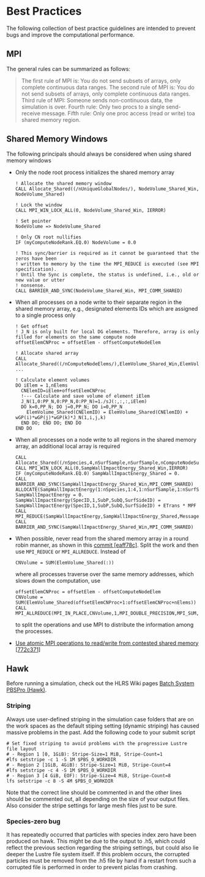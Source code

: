 # Best Practices

The following collection of best practice guidelines are intended to prevent bugs and improve the computational performance.

## MPI

The general rules can be summarized as follows:

> The first rule of MPI is: You do not send subsets of arrays, only complete continuous data ranges.
> The second rule of MPI is: You do not send subsets of arrays, only complete continuous data ranges.
> Third rule of MPI: Someone sends non-continuous data, the simulation is over.
> Fourth rule: Only two procs to a single send-receive message.
> Fifth rule: Only one proc access (read or write) toa shared memory region.

## Shared Memory Windows

The following principals should always be considered when using shared memory windows

- Only the node root process initializes the shared memory array

      ! Allocate the shared memory window
      CALL Allocate_Shared((/nUniqueGlobalNodes/), NodeVolume_Shared_Win, NodeVolume_Shared)

      ! Lock the window
      CALL MPI_WIN_LOCK_ALL(0, NodeVolume_Shared_Win, IERROR)

      ! Set pointer
      NodeVolume => NodeVolume_Shared

      ! Only CN root nullifies
      IF (myComputeNodeRank.EQ.0) NodeVolume = 0.0

      ! This sync/barrier is required as it cannot be guaranteed that the zeros have been
      ! written to memory by the time the MPI_REDUCE is executed (see MPI specification).
      ! Until the Sync is complete, the status is undefined, i.e., old or new value or utter
      ! nonsense.
      CALL BARRIER_AND_SYNC(NodeVolume_Shared_Win, MPI_COMM_SHARED)

- When all processes on a node write to their separate region in the shared memory array, e.g., designated elements IDs which are
  assigned to a single process only

      ! Get offset
      ! J_N is only built for local DG elements. Therefore, array is only filled for elements on the same compute node
      offsetElemCNProc = offsetElem - offsetComputeNodeElem

      ! Allocate shared array
      CALL Allocate_Shared((/nComputeNodeElems/),ElemVolume_Shared_Win,ElemVolume_Shared)
      ...

      ! Calculate element volumes
      DO iElem = 1,nElems
        CNElemID=iElem+offsetElemCNProc
        !--- Calculate and save volume of element iElem
        J_N(1,0:PP_N,0:PP_N,0:PP_N)=1./sJ(:,:,:,iElem)
        DO k=0,PP_N; DO j=0,PP_N; DO i=0,PP_N
          ElemVolume_Shared(CNElemID) = ElemVolume_Shared(CNElemID) + wGP(i)*wGP(j)*wGP(k)*J_N(1,i,j,k)
        END DO; END DO; END DO
      END DO

- When all processes on a node write to all regions in the shared memory array, an additional local array is required

      CALL Allocate_Shared((/nSpecies,4,nSurfSample,nSurfSample,nComputeNodeSurfTotalSides/),SampWallImpactEnergy_Shared_Win,SampWallImpactEnergy_Shared)
      CALL MPI_WIN_LOCK_ALL(0,SampWallImpactEnergy_Shared_Win,IERROR)
      IF (myComputeNodeRank.EQ.0) SampWallImpactEnergy_Shared = 0.
      CALL BARRIER_AND_SYNC(SampWallImpactEnergy_Shared_Win,MPI_COMM_SHARED)
      ALLOCATE(SampWallImpactEnergy(1:nSpecies,1:4,1:nSurfSample,1:nSurfSample,1:nComputeNodeSurfTotalSides))
      SampWallImpactEnergy = 0.
      SampWallImpactEnergy(SpecID,1,SubP,SubQ,SurfSideID) = SampWallImpactEnergy(SpecID,1,SubP,SubQ,SurfSideID) + ETrans * MPF
      CALL MPI_REDUCE(SampWallImpactEnergy,SampWallImpactEnergy_Shared,MessageSize,MPI_DOUBLE_PRECISION,MPI_SUM,0,MPI_COMM_SHARED,IERROR)
      CALL BARRIER_AND_SYNC(SampWallImpactEnergy_Shared_Win,MPI_COMM_SHARED)

- When possible, never read from the shared memory array in a round robin manner, as shown in this [commit [eaff78c]](https://github.com/piclas-framework/piclas/commit/eaff78c158884e0bab05c555bf72b4ff6198e42f).
  Split the work and then use `MPI_REDUCE` or `MPI_ALLREDUCE`.
  Instead of

      CNVolume = SUM(ElemVolume_Shared(:))

  where all processes traverse over the same memory addresses, which slows down the computation, use

      offsetElemCNProc = offsetElem - offsetComputeNodeElem
      CNVolume = SUM(ElemVolume_Shared(offsetElemCNProc+1:offsetElemCNProc+nElems))
      CALL MPI_ALLREDUCE(MPI_IN_PLACE,CNVolume,1,MPI_DOUBLE_PRECISION,MPI_SUM,MPI_COMM_SHARED,iError)

  to split the operations and use MPI to distribute the information among the processes.

- [Use atomic MPI operations to read/write from contested shared memory [772c371]](https://github.com/piclas-framework/piclas/commit/772c3711bbb0c935659b2d08fccd18c80e6b72dc)

## Hawk

Before running a simulation, check out the HLRS Wiki pages [Batch System PBSPro (Hawk)](https://kb.hlrs.de/platforms/index.php/Batch_System_PBSPro_(Hawk)).

### Striping
Always use user-defined striping in the simulation case folders that are on the work spaces as the default stiping setting (dynamic
striping) has caused massive problems in the past. Add the following code to your submit script

    # Set fixed striping to avoid problems with the progressive Lustre file layout
    # - Region 1 [0, 1GiB): Stripe-Size=1 MiB, Stripe-Count=1
    #lfs setstripe -c 1 -S 1M $PBS_O_WORKDIR
    # - Region 2 [1GiB, 4GiB): Stripe-Size=1 MiB, Stripe-Count=4
    #lfs setstripe -c 4 -S 1M $PBS_O_WORKDIR
    # - Region 3 [4 GiB, EOF): Stripe-Size=4 MiB, Stripe-Count=8
    lfs setstripe -c 8 -S 4M $PBS_O_WORKDIR

Note that the correct line should be commented in and the other lines should be commented out, all depending on the size of your
output files.
Also consider the stripe settings for large mesh files just to be sure.

### Species-zero bug
It has repeatedly occurred that particles with species index zero have been produced on hawk.
This might be due to the output to .h5, which could reflect the previous section regarding the striping settings, but could also lie
deeper the Lustre file system itself.
If this problem occurs, the corrupted particles must be removed from the .h5 file by hand if a restart from such a corrupted file is
performed in order to prevent piclas from crashing.
